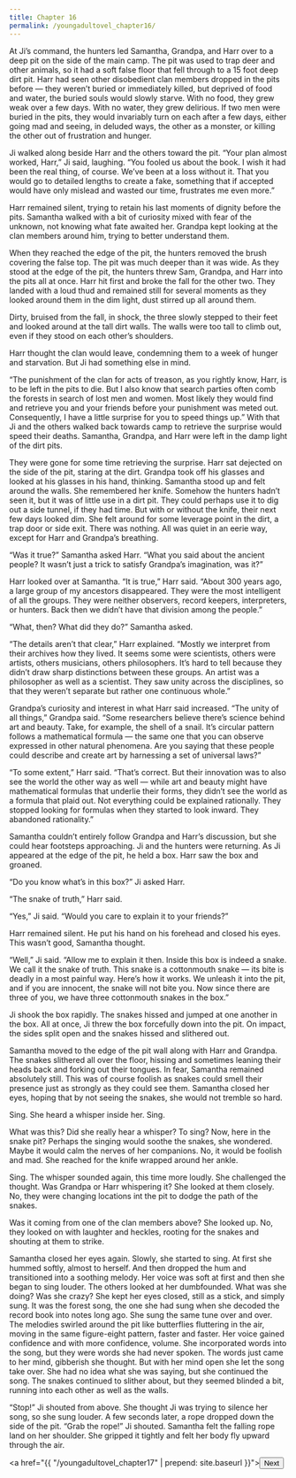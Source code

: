 ```yaml
---
title: Chapter 16
permalink: /youngadultovel_chapter16/
---
```


At Ji’s command, the hunters led Samantha, Grandpa, and Harr over to a deep pit on the side of the main camp. The pit was used to trap deer and other animals, so it had a soft false floor that fell through to a 15 foot deep dirt pit. Harr had seen other disobedient clan members dropped in the pits before — they weren’t buried or immediately killed, but deprived of food and water, the buried souls would slowly starve. With no food, they grew weak over a few days. With no water, they grew delirious. If two men were buried in the pits, they would invariably turn on each after a few days, either going mad and seeing, in deluded ways, the other as a monster, or killing the other out of frustration and hunger.

Ji walked along beside Harr and the others toward the pit. “Your plan almost worked, Harr,” Ji said, laughing. “You fooled us about the book. I wish it had been the real thing, of course. We’ve been at a loss without it. That you would go to detailed lengths to create a fake, something that if accepted would have only mislead and wasted our time, frustrates me even more.”

Harr remained silent, trying to retain his last moments of dignity before the pits. Samantha walked with a bit of curiosity mixed with fear of the unknown, not knowing what fate awaited her. Grandpa kept looking at the clan members around him, trying to better understand them.

When they reached the edge of the pit, the hunters removed the brush covering the false top. The pit was much deeper than it was wide.  As they stood at the edge of the pit, the hunters threw Sam, Grandpa, and Harr into the pits all at once. Harr hit first and broke the fall for the other two. They landed with a loud thud and remained still for several moments as they looked around them in the dim light, dust stirred up all around them.

Dirty, bruised from the fall, in shock, the three slowly stepped to their feet and looked around at the tall dirt walls. The walls were too tall to climb out, even if they stood on each other’s shoulders.

Harr thought the clan would leave, condemning them to a week of hunger and starvation. But Ji had something else in mind.

“The punishment of the clan for acts of treason, as you rightly know, Harr, is to be left in the pits to die. But I also know that search parties often comb the forests in search of lost men and women. Most likely they would find and retrieve you and your friends before your punishment was meted out. Consequently, I have a little surprise for you to speed things up.” With that Ji and the others walked back towards camp to retrieve the surprise would speed their deaths. Samantha, Grandpa, and Harr were left in the damp light of the dirt pits.

They were gone for some time retrieving the surprise. Harr sat dejected on the side of the pit, staring at the dirt. Grandpa took off his glasses and looked at his glasses in his hand, thinking. Samantha stood up and felt around the walls. She remembered her knife. Somehow the hunters hadn’t seen it, but it was of little use in a dirt pit. They could perhaps use it to dig out a side tunnel, if they had time. But with or without the knife, their next few days looked dim. She felt around for some leverage point in the dirt, a trap door or side exit. There was nothing. All was quiet in an eerie way, except for Harr and Grandpa’s breathing.

“Was it true?” Samantha asked Harr. “What you said about the ancient people? It wasn’t just a trick to satisfy Grandpa’s imagination, was it?”

Harr looked over at Samantha. “It is true,” Harr said. “About 300 years ago, a large group of my ancestors disappeared. They were the most intelligent of all the groups. They were neither observers, record keepers, interpreters, or hunters. Back then we didn’t have that division among the people.”

“What, then? What did they do?” Samantha asked.

“The details aren’t that clear,” Harr explained. “Mostly we interpret from their archives how they lived. It seems some were scientists, others were artists, others musicians, others philosophers. It’s hard to tell because they didn’t draw sharp distinctions between these groups. An artist was a philosopher as well as a scientist. They saw unity across the disciplines, so that they weren’t separate but rather one continuous whole.”

Grandpa’s curiosity and interest in what Harr said increased. “The unity of all things,” Grandpa said. “Some researchers believe there’s science behind art and beauty. Take, for example, the shell of a snail. It’s circular pattern follows a mathematical formula — the same one that you can observe expressed in other natural phenomena. Are you saying that these people could describe and create art by harnessing a set of universal laws?”

“To some extent,” Harr said. “That’s correct. But their innovation was to also see the world the other way as well — while art and beauty might have mathematical formulas that underlie their forms, they didn’t see the world as a formula that plaid out. Not everything could be explained rationally. They stopped looking for formulas when they started to look inward. They abandoned rationality.”

Samantha couldn’t entirely follow Grandpa and Harr’s discussion, but she could hear footsteps approaching. Ji and the hunters were returning. As Ji appeared at the edge of the pit, he held a box. Harr saw the box and groaned.

“Do you know what’s in this box?” Ji asked Harr.

“The snake of truth,” Harr said.

“Yes,” Ji said. “Would you care to explain it to your friends?”

Harr remained silent. He put his hand on his forehead and closed his eyes. This wasn’t good, Samantha thought.

“Well,” Ji said. “Allow me to explain it then. Inside this box is indeed a snake. We call it the snake of truth. This snake is a cottonmouth snake — its bite is deadly in a most painful way. Here’s how it works. We unleash it into the pit, and if you are innocent, the snake will not bite you. Now since there are three of you, we have three cottonmouth snakes in the box.”

Ji shook the box rapidly. The snakes hissed and jumped at one another in the box. All at once, Ji threw the box forcefully down into the pit. On impact, the sides split open and the snakes hissed and slithered out.

Samantha moved to the edge of the pit wall along with Harr and Grandpa. The snakes slithered all over the floor, hissing and sometimes leaning their heads back and forking out their tongues. In fear, Samantha remained absolutely still. This was of course foolish as snakes could smell their presence just as strongly as they could see them. Samantha closed her eyes, hoping that by not seeing the snakes, she would not tremble so hard.

Sing. She heard a whisper inside her. Sing.

What was this? Did she really hear a whisper? To sing? Now, here in the snake pit? Perhaps the singing would soothe the snakes, she wondered. Maybe it would calm the nerves of her companions. No, it would be foolish and mad. She reached for the knife wrapped around her ankle.

Sing. The whisper sounded again, this time more loudly. She challenged the thought. Was Grandpa or Harr whispering it? She looked at them closely. No, they were changing locations int the pit to dodge the path of the snakes.

Was it coming from one of the clan members above? She looked up. No, they looked on with laughter and heckles, rooting for the snakes and shouting at them to strike.

Samantha closed her eyes again. Slowly, she started to sing. At first she hummed softly, almost to herself. And then dropped the hum and transitioned into a soothing melody. Her voice was soft at first and then she began to sing louder. The others looked at her dumbfounded. What was she doing? Was she crazy? She kept her eyes closed, still as a stick, and simply sung. It was the forest song, the one she had sung when she decoded the record book into notes long ago. She sung the same tune over and over. The melodies swirled around the pit like butterflies fluttering in the air, moving in the same figure-eight pattern, faster and faster. Her voice gained confidence and with more confidence, volume. She incorporated words into the song, but they were words she had never spoken. The words just came to her mind, gibberish she thought. But with her mind open she let the song take over. She had no idea what she was saying, but she continued the song. The snakes continued to slither about, but they seemed blinded a bit, running into each other as well as the walls.

“Stop!” Ji shouted from above. She thought Ji was trying to silence her song, so she sung louder. A few seconds later, a rope dropped down the side of the pit. “Grab the rope!” Ji shouted. Samantha felt the falling rope land on her shoulder. She gripped it tightly and felt her body fly upward through the air.

<a href="{{ "/youngadultovel_chapter17" | prepend: site.baseurl }}"><button type="button" class="btn btn-warning">Next</button></a>
